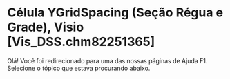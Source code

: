
# Célula YGridSpacing (Seção Régua e Grade), Visio [Vis_DSS.chm82251365]

Olá! Você foi redirecionado para uma das nossas páginas de Ajuda F1. Selecione o tópico que estava procurando abaixo.



